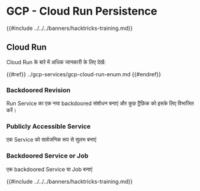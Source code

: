 # GCP - Cloud Run Persistence

{{#include ../../../banners/hacktricks-training.md}}

## Cloud Run

Cloud Run के बारे में अधिक जानकारी के लिए देखें:

{{#ref}}
../gcp-services/gcp-cloud-run-enum.md
{{#endref}}

### Backdoored Revision

Run Service का एक नया backdoored संशोधन बनाएं और कुछ ट्रैफ़िक को इसके लिए विभाजित करें।

### Publicly Accessible Service

एक Service को सार्वजनिक रूप से सुलभ बनाएं

### Backdoored Service or Job

एक backdoored Service या Job बनाएं

{{#include ../../../banners/hacktricks-training.md}}
